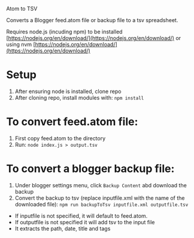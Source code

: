 Atom to TSV

Converts a Blogger feed.atom file or backup file to a tsv spreadsheet.

Requires node.js (incuding npm) to be installed
[https://nodejs.org/en/download/](https://nodejs.org/en/download/)
or using nvm
[https://nodejs.org/en/download/](https://nodejs.org/en/download/)

# Setup
1. After ensuring node is installed, clone repo
2. After cloning repo, install modules with:
	    ```npm install```

# To convert feed.atom file:
1. First copy feed.atom to the directory
2. Run:	    ```node index.js > output.tsv```

# To convert a blogger backup file:
1. Under blogger settings menu, click ```Backup Content``` abd download the backup
2. Convert the backup to tsv (replace inputfile.xml with the name of the downloaded file):
	    ```npm run backupToTsv inputfile.xml outputfile.tsv```

* If inputfile is not specified, it will default to feed.atom.
* If outputfile is not specified it will add tsv to the input file
* It extracts the path, date, title and tags
